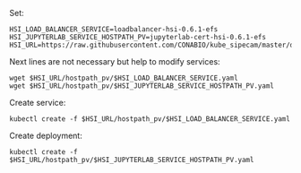 
Set:

```
HSI_LOAD_BALANCER_SERVICE=loadbalancer-hsi-0.6.1-efs
HSI_JUPYTERLAB_SERVICE_HOSTPATH_PV=jupyterlab-cert-hsi-0.6.1-efs
HSI_URL=https://raw.githubusercontent.com/CONABIO/kube_sipecam/master/deployments/jupyterlab_cert/efs/
```

Next lines are not necessary but help to modify services:

```
wget $HSI_URL/hostpath_pv/$HSI_LOAD_BALANCER_SERVICE.yaml
wget $HSI_URL/hostpath_pv/$HSI_JUPYTERLAB_SERVICE_HOSTPATH_PV.yaml
```

Create service:

```
kubectl create -f $HSI_URL/hostpath_pv/$HSI_LOAD_BALANCER_SERVICE.yaml
```

Create deployment:

```
kubectl create -f $HSI_URL/hostpath_pv/$HSI_JUPYTERLAB_SERVICE_HOSTPATH_PV.yaml
```
